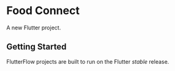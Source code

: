 # Food Connect

A new Flutter project.

## Getting Started

FlutterFlow projects are built to run on the Flutter _stable_ release.
